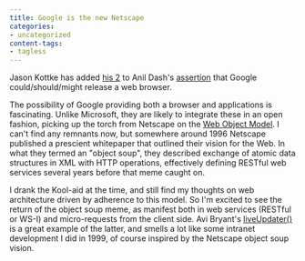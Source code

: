 ```yaml
---
title: Google is the new Netscape
categories:
- uncategorized
content-tags:
- tagless
---
```


Jason Kottke has added [his 2][1] to Anil Dash's [assertion][2] that Google could/should/might release a web browser.

   [1]: http://www.kottke.org/04/09/more-google-browser
   [2]: http://www.dashes.com/anil/2003/07/15/upon_the_demise

The possibility of Google providing both a browser and applications is fascinating.  Unlike Microsoft, they are likely to integrate these in an open fashion, picking up the torch from Netscape on the [Web Object Model][3].  I can't find any remnants now, but somewhere around 1996 Netscape published a prescient whitepaper that outlined their vision for the Web.  In what they termed an "object soup", they described exchange of atomic data structures in XML with HTTP operations, effectively defining RESTful web services several years before that meme caught on.

   [3]: http://www.objs.com/OSA/wom.htm

I drank the Kool-aid at the time, and still find my thoughts on web architecture driven by adherence to this model.  So I'm excited to see the return of the object soup meme, as manifest both in web services (RESTful or WS-I) and micro-requests from the client side.  Avi Bryant's [liveUpdater()][4] is a great example of the latter, and smells a lot like some intranet development I did in 1999, of course inspired by the Netscape object soup vision.

   [4]: http://www.cincomsmalltalk.com/userblogs/avi/blogView?showComments=true&entry=3268075684
